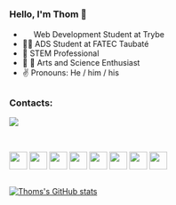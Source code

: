 ### Hello, I'm Thom :raccoon:
- <img src="https://assets-global.website-files.com/61549abf6fb9ca5e91bc5709/61549abf6fb9ca4e2fbc57a7_favicon_ios.png" width="16"/> Web Development Student at Trybe
- :man_technologist: ADS Student at FATEC Taubaté
- :seedling: STEM Professional
- :satellite: :art: Arts and Science Enthusiast
- :v: Pronouns:  He / him / his

##

### Contacts:
<a href="https://www.linkedin.com/in/wthomasferreira/" target="_blank"><img src="https://img.shields.io/badge/-LinkedIn-%230077B5?style=for-the-badge&logo=linkedin&logoColor=white" target="_blank"></a>

##

<br>
<div style="display: inline_block">
  <img src="https://cdn.jsdelivr.net/gh/devicons/devicon/icons/vscode/vscode-original.svg" width="32" align="center"/>
  <img src="https://cdn.jsdelivr.net/gh/devicons/devicon/icons/linux/linux-original.svg" width="32" align="center"/>
  <img src="https://cdn.jsdelivr.net/gh/devicons/devicon/icons/javascript/javascript-original.svg" width="32" align="center"/>
  <img src="https://cdn.jsdelivr.net/gh/devicons/devicon/icons/css3/css3-original.svg" width="32" align="center"/>
  <img src="https://cdn.jsdelivr.net/gh/devicons/devicon/icons/html5/html5-original.svg" width="32" align="center"/>
  <img src="https://cdn.jsdelivr.net/gh/devicons/devicon/icons/react/react-original.svg" width="32" align="center"/>
  <img src="https://cdn.jsdelivr.net/gh/devicons/devicon/icons/redux/redux-original.svg" width="32" align="center"/>
  <img src="https://cdn.jsdelivr.net/gh/devicons/devicon/icons/jest/jest-plain.svg" width="32" align="center"/>
</div>
<br>

[![Thoms's GitHub stats](https://github-readme-stats.vercel.app/api?username=WeltonThomasFerreira&show_icons=true&theme=monokai)](https://github.com/WeltonThomasFerreira/github-readme-stats)

